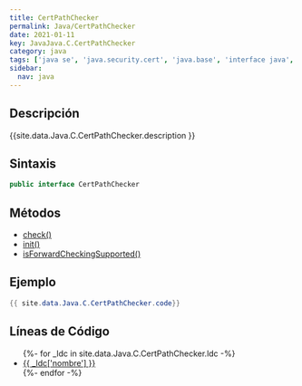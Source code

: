 ```yaml
---
title: CertPathChecker
permalink: Java/CertPathChecker
date: 2021-01-11
key: JavaJava.C.CertPathChecker
category: java
tags: ['java se', 'java.security.cert', 'java.base', 'interface java', 'Java 1.8']
sidebar: 
  nav: java
---
```


## Descripción
{{site.data.Java.C.CertPathChecker.description }}

## Sintaxis
~~~java
public interface CertPathChecker
~~~

## Métodos
* [check()](/Java/CertPathChecker/check)
* [init()](/Java/CertPathChecker/init)
* [isForwardCheckingSupported()](/Java/CertPathChecker/isForwardCheckingSupported)

## Ejemplo
~~~java
{{ site.data.Java.C.CertPathChecker.code}}
~~~

## Líneas de Código
<ul>
{%- for _ldc in site.data.Java.C.CertPathChecker.ldc -%}
   <li>
       <a href="{{_ldc['url'] }}">{{ _ldc['nombre'] }}</a>
   </li>
{%- endfor -%}
</ul>

